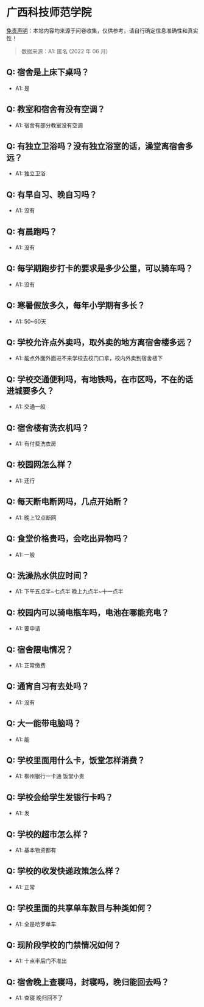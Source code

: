 # 广西科技师范学院

[免责声明](https://colleges.chat/#_3)：本站内容均来源于问卷收集，仅供参考，请自行确定信息准确性和真实性！

> 数据来源：A1: 匿名 (2022 年 06 月)

## Q: 宿舍是上床下桌吗？

- A1: 是

## Q: 教室和宿舍有没有空调？

- A1: 宿舍有部分教室没有空调

## Q: 有独立卫浴吗？没有独立浴室的话，澡堂离宿舍多远？

- A1: 独立卫浴

## Q: 有早自习、晚自习吗？

- A1: 没有

## Q: 有晨跑吗？

- A1: 没有

## Q: 每学期跑步打卡的要求是多少公里，可以骑车吗？

- A1: 没有

## Q: 寒暑假放多久，每年小学期有多长？

- A1: 50\~60天

## Q: 学校允许点外卖吗，取外卖的地方离宿舍楼多远？

- A1: 能点外面外面进不来学校去校门口拿，校内外卖到宿舍楼下

## Q: 学校交通便利吗，有地铁吗，在市区吗，不在的话进城要多久？

- A1: 交通一般

## Q: 宿舍楼有洗衣机吗？

- A1: 有付费洗衣房

## Q: 校园网怎么样？

- A1: 还行

## Q: 每天断电断网吗，几点开始断？

- A1: 晚上12点断网

## Q: 食堂价格贵吗，会吃出异物吗？

- A1: 一般

## Q: 洗澡热水供应时间？

- A1: 下午五点半\~七点半 晚上九点半\~十一点半

## Q: 校园内可以骑电瓶车吗，电池在哪能充电？

- A1: 要申请

## Q: 宿舍限电情况？

- A1: 正常缴费

## Q: 通宵自习有去处吗？

- A1: 没有

## Q: 大一能带电脑吗？

- A1: 能

## Q: 学校里面用什么卡，饭堂怎样消费？

- A1: 柳州银行一卡通 饭堂小贵

## Q: 学校会给学生发银行卡吗？

- A1: 发

## Q: 学校的超市怎么样？

- A1: 基本物资都有

## Q: 学校的收发快递政策怎么样？

- A1: 正常

## Q: 学校里面的共享单车数目与种类如何？

- A1: 全是哈罗单车

## Q: 现阶段学校的门禁情况如何？

- A1: 十点半后门不准出

## Q: 宿舍晚上查寝吗，封寝吗，晚归能回去吗？

- A1: 查寝 晚归回不了

